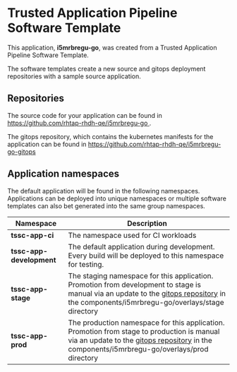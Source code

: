 # Trusted Application Pipeline Software Template

This application, **i5mrbregu-go**, was created from a Trusted Application Pipeline Software Template.

The software templates create a new source and gitops deployment repositories with a sample source application. 

## Repositories

The source code for your application can be found in [https://github.com/rhtap-rhdh-qe/i5mrbregu-go ](https://github.com/rhtap-rhdh-qe/i5mrbregu-go ).
 
The gitops repository, which contains the kubernetes manifests for the application can be found in 
[https://github.com/rhtap-rhdh-qe/i5mrbregu-go-gitops ](https://github.com/rhtap-rhdh-qe/i5mrbregu-go-gitops ) 

## Application namespaces 

The default application will be found in the following namespaces. Applications can be deployed into unique namespaces or multiple software templates can also bet generated into the same group namespaces.  

|  Namespace   |  Description   |  
| -------- | -------- |
| **tssc-app-ci** | The namespace used for CI workloads |
| **tssc-app-development** | The default application during development. Every build will be deployed to this namespace for testing. |
| **tssc-app-stage** | The staging namespace for this application. Promotion from development to stage is manual via an update to the [gitops repository](https://github.com/rhtap-rhdh-qe/i5mrbregu-go-gitops ) in the components/i5mrbregu-go/overlays/stage directory |
| **tssc-app-prod** | The production namespace for this application. Promotion from stage to production is manual via an update to the [gitops repository](https://github.com/rhtap-rhdh-qe/i5mrbregu-go-gitops ) in the components/i5mrbregu-go/overlays/prod directory |